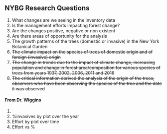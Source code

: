 ## NYBG Research Questions

1. What changes are we seeing in the inventory data
2. Is the management efforts impacting forest change? 
3. Are the changes positive, negative or non existent
4. Are there areas of opportunity for the analysis
5. The growth patterns of the trees (domestic or invasive) in the New York Botanical Garden 
6. ~~The climate impact on the species of trees of domestic origin and of foreign (invasive) origin~~
7. ~~The change in trends due to the impact of climate change, increasing population and change in forest area/composition for various species of trees from years 1937, 2002, 2006, 2011 and 2016~~
8. ~~The critical information derived the analysis of the origin of the trees, observers who have been observing the species of the tree and the date it was observed~~

#### From Dr. Wiggins

1. 
2. %invasives by plot over the year
3. Effort by plot over time
4. Effort vs %

